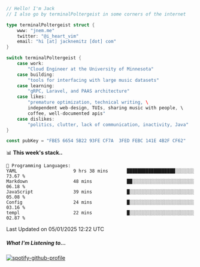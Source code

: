 ```go
// Hello! I'm Jack
// I also go by terminalPoltergeist in some corners of the internet

type terminalPoltergeist struct {
    www: "jnem.me"
    twitter: "@i_heart_vim"
    email: "hi [at] jacknemitz [dot] com"
}

switch terminalPoltergeist {
    case work:
        "Cloud Engineer at the University of Minnesota"
    case building:
        "tools for interfacing with large music datasets"
    case learning:
        "gRPC, Laravel, and PAAS architecture"
    case likes:
        "premature optimization, technical writing, \
        independent web-design, TUIs, sharing music with people, \
        coffee, well-documented apis"
    case dislikes:
        "politics, clutter, lack of communication, inactivity, Java"
}

const pubKey = "FBE5 6654 5B22 93FE CF7A  3FED FEBC 141E 4B2F CF62"
```

<!--START_SECTION:waka-->
📊 **This week's stack..** 

```text
💬 Programming Languages: 
YAML                     9 hrs 38 mins       ██████████████████░░░░░░░   73.67 % 
Markdown                 48 mins             ██░░░░░░░░░░░░░░░░░░░░░░░   06.18 % 
JavaScript               39 mins             █░░░░░░░░░░░░░░░░░░░░░░░░   05.08 % 
Config                   24 mins             █░░░░░░░░░░░░░░░░░░░░░░░░   03.16 % 
templ                    22 mins             █░░░░░░░░░░░░░░░░░░░░░░░░   02.87 % 
```


 Last Updated on 05/01/2025 12:22 UTC
<!--END_SECTION:waka-->

##### What I'm Listening to...

[![spotify-github-profile](https://jnem.me/listening-item?maxAge=2592000)](https://jnem.me/listening)
